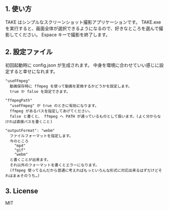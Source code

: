 ## 1. 使い方

TAKE はシンプルなスクリーンショット撮影アプリケーションです。
TAKE.exe を実行すると、画面全体が選択できるようになるので、好きなところを選んで撮影してください。
Espace キーで撮影を終了します。

## 2. 設定ファイル

初回起動時に config.json が生成されます。
中身を環境に合わせていい感じに設定すると幸せになれます。

    "useFFmpeg"
      動画保存時に ffmpeg を使って動画を変換するかどうかを設定します。
      true か false を設定できます。

    "ffmpegPath"
      "useFFmpeg" が true のときに有効になります。
      ffmpeg があるパスを指定してあげてください。
      false と書くと、 ffmpeg へ PATH が通っているものとして扱います。(よく分からなければ直接パスを書くこと)

    "outputFormat": "webm"
      ファイルフォーマットを指定します。
      今のところ
        "mp4"
        "gif"
        "webm"
      と書くことが出来ます。
      それ以外のフォーマットを書くとエラーになります。
      (ffmpeg 使ってるんだから普通に考えればもっといろんな形式に対応出来るはずだけどそれはまぁそのうち…)

## 3. License

MIT
